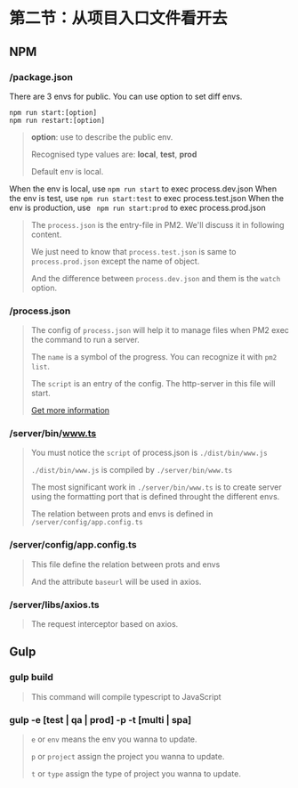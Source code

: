 # 第二节：从项目入口文件看开去
## NPM
### /package.json
There are 3 envs for public. You can use option to set diff envs.
```
npm run start:[option]
npm run restart:[option]
```

> **option**: use to describe the public env.
> 
> Recognised type values are: **local**, **test**, **prod**
>
> Default env is local.

When the env is local, use ` npm run start ` to exec process.dev.json
When the env is test, use ` npm run start:test ` to exec process.test.json
When the env is production,  use  ` npm run start:prod` to exec process.prod.json

> The `process.json` is the entry-file in PM2. We'll discuss it in following content.
> 
> We just need to know that `process.test.json` is same to `process.prod.json` except the name of object.
> 
> And the difference between `process.dev.json` and them is the `watch` option.


### /process.json

>  The config of `process.json` will help it to manage files when PM2 exec the command to run a server.
> 
> The `name` is a symbol of the progress.  You can recognize it with `pm2 list`.
> 
> The `script` is an entry of the config. The http-server in this file will start.
> 
> [Get more information](http://pm2.keymetrics.io/docs/usage/application-declaration/)


### /server/bin/www.ts
> You must notice the `script` of process.json is `./dist/bin/www.js` 
> 
> `./dist/bin/www.js` is compiled by `./server/bin/www.ts`
>
> The most significant work in `./server/bin/www.ts` is to create server using the formatting port that is defined throught the different envs.
>
> The relation between prots and envs is defined in `/server/config/app.config.ts`

### /server/config/app.config.ts
> This file define the relation between prots and envs 
>
> And the attribute `baseurl` will be used in axios.

### /server/libs/axios.ts
> The request interceptor based on axios.


## Gulp
### gulp build
> This command will compile typescript to JavaScript

### gulp -e [test | qa | prod] -p <project-name> -t [multi | spa]
>  `e` or `env` means the env you wanna to update.
> 
>  `p` or `project` assign the project you wanna to update.
> 
>  `t` or `type` assign the type of project you wanna to update.
